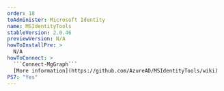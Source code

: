 ```yaml
---
order: 18
toAdminister: Microsoft Identity
name: MSIdentityTools
stableVersion: 2.0.46
previewVersion: N/A
howToInstallPre: >
  N/A
howToConnect: >
  ```Connect-MgGraph```
  [More information](https://github.com/AzureAD/MSIdentityTools/wiki)
PS7: "Yes"
---
```

